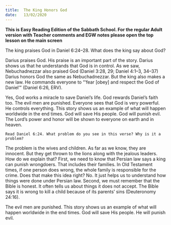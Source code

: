 ```yaml
---
title:  The King Honors God
date:   13/02/2020
---
```


**This is Easy Reading Edition of the Sabbath School. For the regular Adult version with Teacher comments and EGW notes please open the top lesson on the main screen** 

The king praises God in Daniel 6:24–28. What does the king say about God?

Darius praises God. His praise is an important part of the story. Darius shows us that he understands that God is in control. As we saw, Nebuchadnezzar also praised God (Daniel 3:28, 29; Daniel 4:1–3, 34–37) Darius honors God the same as Nebuchadnezzar. But the king also makes a new law. He commands everyone to “‘fear [obey] and respect the God of Daniel’” (Daniel 6:26, ERV).

Yes, God works a miracle to save Daniel’s life. God rewards Daniel’s faith too. The evil men are punished. Everyone sees that God is very powerful. He controls everything. This story shows us an example of what will happen worldwide in the end times. God will save His people. God will punish evil. The Lord’s power and honor will be shown to everyone on earth and in heaven.

`Read Daniel 6:24. What problem do you see in this verse? Why is it a problem?`

The problem is the wives and children. As far as we know, they are innocent. But they get thrown to the lions along with the jealous leaders. How do we explain that? First, we need to know that Persian law says a king can punish wrongdoers. That includes their families. In Old Testament times, if one person does wrong, the whole family is responsible for the crime. Does that make this idea right? No. It just helps us to understand how things were done under Persian law. Second, we must remember that the Bible is honest. It often tells us about things it does not accept. The Bible says it is wrong to kill a child because of its parents’ sins (Deuteronomy 24:16).

The evil men are punished. This story shows us an example of what will happen worldwide in the end times. God will save His people. He will punish evil.
